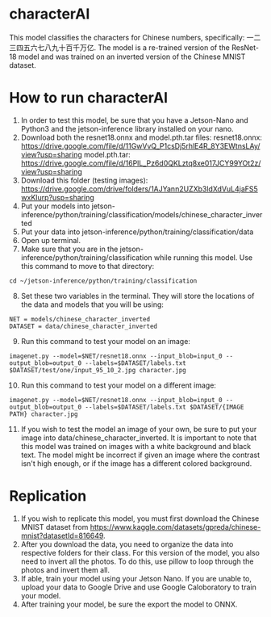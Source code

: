 # characterAI
This model classifies the characters for Chinese numbers, specifically: 一二三四五六七八九十百千万亿.
The model is a re-trained version of the ResNet-18 model and was trained on an inverted version of the Chinese MNIST dataset.

# How to run characterAI
1. In order to test this model, be sure that you have a Jetson-Nano and Python3 and the jetson-inference library installed on your nano.
2. Download both the resnet18.onnx and model.pth.tar files:
   resnet18.onnx: https://drive.google.com/file/d/11GwVvQ_P1csDj5rhlE4R_8Y3EWtnsLAy/view?usp=sharing
   model.pth.tar: https://drive.google.com/file/d/16PlL_Pz6d0QKLztq8xe017JCY99YOt2z/view?usp=sharing
3. Download this folder (testing images): https://drive.google.com/drive/folders/1AJYann2UZXb3ldXdVuL4jaFS5wxKIurp?usp=sharing
4. Put your models into jetson-inference/python/training/classification/models/chinese_character_inverted
5. Put your data into jetson-inference/python/training/classification/data
6. Open up terminal.
7. Make sure that you are in the jetson-inference/python/training/classification while running this model. Use this command to move to that directory:
```
cd ~/jetson-inference/python/training/classification
```
8. Set these two variables in the terminal. They will store the locations of the data and models that you will be using:
```
NET = models/chinese_character_inverted
DATASET = data/chinese_character_inverted
```
9. Run this command to test your model on an image:
```
imagenet.py --model=$NET/resnet18.onnx --input_blob=input_0 --output_blob=output_0 --labels=$DATASET/labels.txt $DATASET/test/one/input_95_10_2.jpg character.jpg
```
10. Run this command to test your model on a different image:
```
imagenet.py --model=$NET/resnet18.onnx --input_blob=input_0 --output_blob=output_0 --labels=$DATASET/labels.txt $DATASET/{IMAGE PATH} character.jpg
```
11. If you wish to test the model an image of your own, be sure to put your image into data/chinese_character_inverted. It is important to note that this model was trained on images with a white background and black text. The model might be incorrect if given an image where the contrast isn't high enough, or if the image has a different colored background.

# Replication
1. If you wish to replicate this model, you must first download the Chinese MNIST dataset from https://www.kaggle.com/datasets/gpreda/chinese-mnist?datasetId=816649.
2. After you download the data, you need to organize the data into respective folders for their class.
      For this version of the model, you also need to invert all the photos.
      To do this, use pillow to loop through the photos and invert them all.
3. If able, train your model using your Jetson Nano. If you are unable to, upload your data to Google Drive and use Google Caloboratory to train your model.
4. After training your model, be sure the export the model to ONNX.

